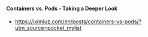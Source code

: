 
#### Containers vs. Pods - Taking a Deeper Look

- https://iximiuz.com/en/posts/containers-vs-pods/?utm_source=pocket_mylist
